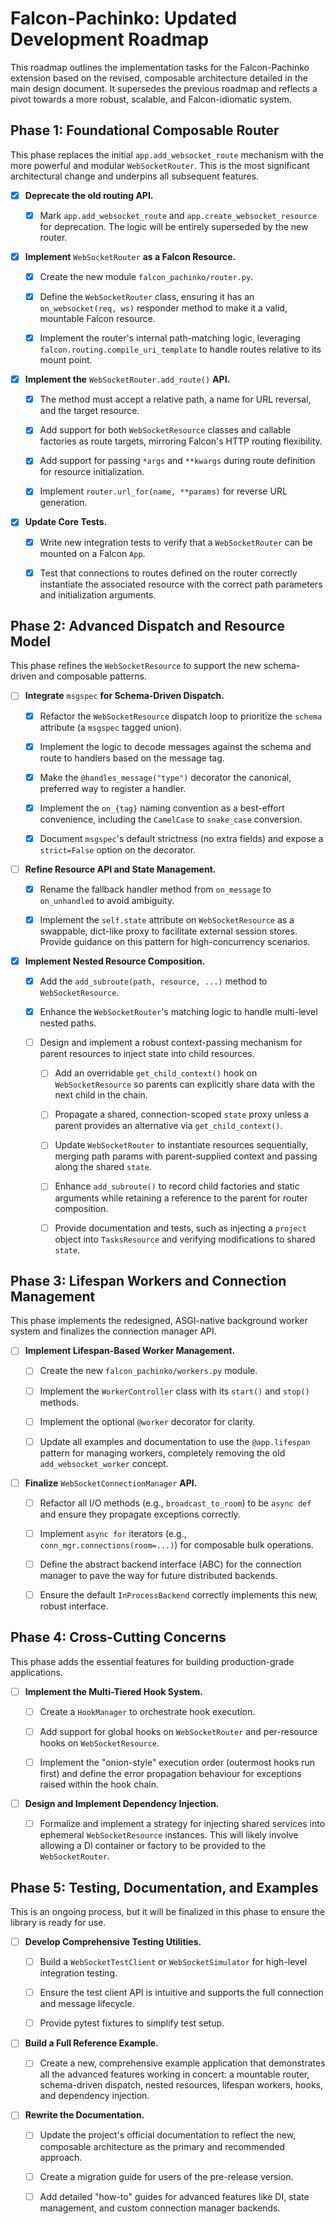# Falcon-Pachinko: Updated Development Roadmap

This roadmap outlines the implementation tasks for the Falcon-Pachinko
extension based on the revised, composable architecture detailed in the main
design document. It supersedes the previous roadmap and reflects a pivot
towards a more robust, scalable, and Falcon-idiomatic system.

## Phase 1: Foundational Composable Router

This phase replaces the initial `app.add_websocket_route` mechanism with the
more powerful and modular `WebSocketRouter`. This is the most significant
architectural change and underpins all subsequent features.

- [x] **Deprecate the old routing API.**

  - [x] Mark `app.add_websocket_route` and `app.create_websocket_resource` for
    deprecation. The logic will be entirely superseded by the new router.

- [x] **Implement** `WebSocketRouter` **as a Falcon Resource.**

  - [x] Create the new module `falcon_pachinko/router.py`.

  - [x] Define the `WebSocketRouter` class, ensuring it has an
    `on_websocket(req, ws)` responder method to make it a valid, mountable
    Falcon resource.

  - [x] Implement the router's internal path-matching logic, leveraging
    `falcon.routing.compile_uri_template` to handle routes relative to its
    mount point.

- [x] **Implement the** `WebSocketRouter.add_route()` **API.**

  - [x] The method must accept a relative path, a name for URL reversal, and the
    target resource.

  - [x] Add support for both `WebSocketResource` classes and callable factories
    as route targets, mirroring Falcon's HTTP routing flexibility.

  - [x] Add support for passing `*args` and `**kwargs` during route definition
    for resource initialization.

  - [x] Implement `router.url_for(name, **params)` for reverse URL generation.

- [x] **Update Core Tests.**

  - [x] Write new integration tests to verify that a `WebSocketRouter` can be
    mounted on a Falcon `App`.

  - [x] Test that connections to routes defined on the router correctly
    instantiate the associated resource with the correct path parameters and
    initialization arguments.

## Phase 2: Advanced Dispatch and Resource Model

This phase refines the `WebSocketResource` to support the new schema-driven and
composable patterns.

- [ ] **Integrate** `msgspec` **for Schema-Driven Dispatch.**

  - [x] Refactor the `WebSocketResource` dispatch loop to prioritize the
    `schema` attribute (a `msgspec` tagged union).

  - [x] Implement the logic to decode messages against the schema and route to
    handlers based on the message tag.

  - [x] Make the `@handles_message("type")` decorator the canonical, preferred
    way to register a handler.

  - [x] Implement the `on_{tag}` naming convention as a best-effort convenience,
    including the `CamelCase` to `snake_case` conversion.

  - [x] Document `msgspec`'s default strictness (no extra fields) and expose a
    `strict=False` option on the decorator.

- [ ] **Refine Resource API and State Management.**

  - [x] Rename the fallback handler method from `on_message` to `on_unhandled`
    to avoid ambiguity.

  - [x] Implement the `self.state` attribute on `WebSocketResource` as a
    swappable, dict-like proxy to facilitate external session stores. Provide
    guidance on this pattern for high-concurrency scenarios.

- [x] **Implement Nested Resource Composition.**

  - [x] Add the `add_subroute(path, resource, ...)` method to
    `WebSocketResource`.

  - [x] Enhance the `WebSocketRouter`'s matching logic to handle multi-level
    nested paths.

  - [ ] Design and implement a robust context-passing mechanism for parent
    resources to inject state into child resources.

    - [ ] Add an overridable `get_child_context()` hook on
      `WebSocketResource` so parents can explicitly share data with the next
      child in the chain.

    - [ ] Propagate a shared, connection-scoped `state` proxy unless a parent
      provides an alternative via `get_child_context()`.

    - [ ] Update `WebSocketRouter` to instantiate resources sequentially,
      merging path params with parent-supplied context and passing along the
      shared `state`.

    - [ ] Enhance `add_subroute()` to record child factories and static
      arguments while retaining a reference to the parent for router
      composition.

    - [ ] Provide documentation and tests, such as injecting a `project`
      object into `TasksResource` and verifying modifications to shared
      `state`.

## Phase 3: Lifespan Workers and Connection Management

This phase implements the redesigned, ASGI-native background worker system and
finalizes the connection manager API.

- [ ] **Implement Lifespan-Based Worker Management.**

  - [ ] Create the new `falcon_pachinko/workers.py` module.

  - [ ] Implement the `WorkerController` class with its `start()` and `stop()`
    methods.

  - [ ] Implement the optional `@worker` decorator for clarity.

  - [ ] Update all examples and documentation to use the `@app.lifespan` pattern
    for managing workers, completely removing the old `add_websocket_worker`
    concept.

- [ ] **Finalize** `WebSocketConnectionManager` **API.**

  - [ ] Refactor all I/O methods (e.g., `broadcast_to_room`) to be `async def`
    and ensure they propagate exceptions correctly.

  - [ ] Implement `async for` iterators (e.g., `conn_mgr.connections(room=...)`)
    for composable bulk operations.

  - [ ] Define the abstract backend interface (ABC) for the connection manager
    to pave the way for future distributed backends.

  - [ ] Ensure the default `InProcessBackend` correctly implements this new,
    robust interface.

## Phase 4: Cross-Cutting Concerns

This phase adds the essential features for building production-grade
applications.

- [ ] **Implement the Multi-Tiered Hook System.**

  - [ ] Create a `HookManager` to orchestrate hook execution.

  - [ ] Add support for global hooks on `WebSocketRouter` and per-resource hooks
    on `WebSocketResource`.

  - [ ] Implement the "onion-style" execution order (outermost hooks run first)
    and define the error propagation behaviour for exceptions raised within the
    hook chain.

- [ ] **Design and Implement Dependency Injection.**

  - [ ] Formalize and implement a strategy for injecting shared services into
    ephemeral `WebSocketResource` instances. This will likely involve allowing
    a DI container or factory to be provided to the `WebSocketRouter`.

## Phase 5: Testing, Documentation, and Examples

This is an ongoing process, but it will be finalized in this phase to ensure
the library is ready for use.

- [ ] **Develop Comprehensive Testing Utilities.**

  - [ ] Build a `WebSocketTestClient` or `WebSocketSimulator` for high-level
    integration testing.

  - [ ] Ensure the test client API is intuitive and supports the full connection
    and message lifecycle.

  - [ ] Provide pytest fixtures to simplify test setup.

- [ ] **Build a Full Reference Example.**

  - [ ] Create a new, comprehensive example application that demonstrates all
    the advanced features working in concert: a mountable router, schema-driven
    dispatch, nested resources, lifespan workers, hooks, and dependency
    injection.

- [ ] **Rewrite the Documentation.**

  - [ ] Update the project's official documentation to reflect the new,
    composable architecture as the primary and recommended approach.

  - [ ] Create a migration guide for users of the pre-release version.

  - [ ] Add detailed "how-to" guides for advanced features like DI, state
    management, and custom connection manager backends.
